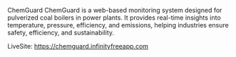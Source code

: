ChemGuard
  ChemGuard is a web-based monitoring system designed for pulverized coal boilers in power plants. It provides real-time insights into temperature, pressure, efficiency, and emissions, helping industries ensure safety, efficiency, and sustainability.

LiveSite: https://chemguard.infinityfreeapp.com
